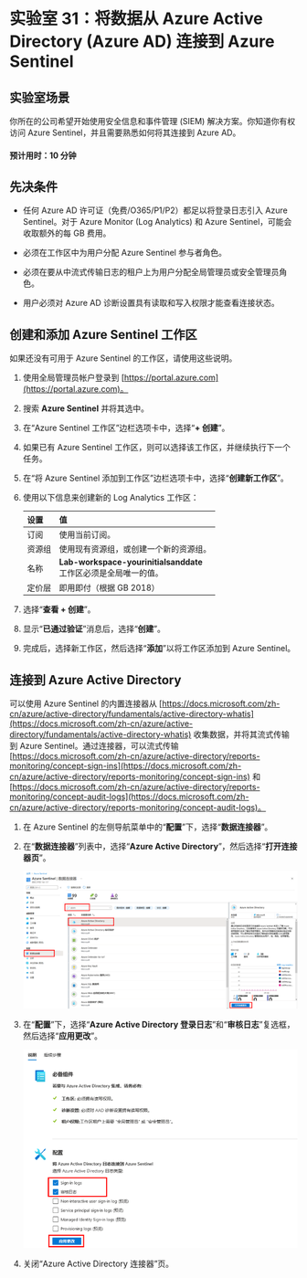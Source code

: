 ﻿---
lab:
    title: '31 - 将数据从 Azure Active Directory (Azure AD) 连接到 Azure Sentinel'
    learning path: '04'
    module: '模块 04 - 监视和维护 Azure Active Directory'
---

# 实验室 31：将数据从 Azure Active Directory (Azure AD) 连接到 Azure Sentinel

## 实验室场景

你所在的公司希望开始使用安全信息和事件管理 (SIEM) 解决方案。你知道你有权访问 Azure Sentinel，并且需要熟悉如何将其连接到 Azure AD。

#### 预计用时：10 分钟

## 先决条件

- 任何 Azure AD 许可证（免费/O365/P1/P2）都足以将登录日志引入 Azure Sentinel。对于 Azure Monitor (Log Analytics) 和 Azure Sentinel，可能会收取额外的每 GB 费用。

- 必须在工作区中为用户分配 Azure Sentinel 参与者角色。

- 必须在要从中流式传输日志的租户上为用户分配全局管理员或安全管理员角色。

- 用户必须对 Azure AD 诊断设置具有读取和写入权限才能查看连接状态。

## 创建和添加 Azure Sentinel 工作区

如果还没有可用于 Azure Sentinel 的工作区，请使用这些说明。

1. 使用全局管理员帐户登录到 [https://portal.azure.com](https://portal.azure.com)。

2. 搜索 **Azure Sentinel** 并将其选中。

3. 在“Azure Sentinel 工作区”边栏选项卡中，选择“**+ 创建**”。

4. 如果已有 Azure Sentinel 工作区，则可以选择该工作区，并继续执行下一个任务。

5. 在“将 Azure Sentinel 添加到工作区”边栏选项卡中，选择“**创建新工作区**”。

6. 使用以下信息来创建新的 Log Analytics 工作区：

    | 设置| 值|
    | :--- | :--- |
    | 订阅| 使用当前订阅。|
    | 资源组| 使用现有资源组，或创建一个新的资源组。|
    | 名称| **Lab-workspace-yourinitialsanddate**</br>工作区必须是全局唯一的值。|
    | 定价层| 即用即付（根据 GB 2018） |

7. 选择“**查看 + 创建**”。
8. 显示“**已通过验证**”消息后，选择“**创建**”。

9. 完成后，选择新工作区，然后选择“**添加**”以将工作区添加到 Azure Sentinel。

## 连接到 Azure Active Directory

可以使用 Azure Sentinel 的内置连接器从 [https://docs.microsoft.com/zh-cn/azure/active-directory/fundamentals/active-directory-whatis](https://docs.microsoft.com/zh-cn/azure/active-directory/fundamentals/active-directory-whatis) 收集数据，并将其流式传输到 Azure Sentinel。通过连接器，可以流式传输 [https://docs.microsoft.com/zh-cn/azure/active-directory/reports-monitoring/concept-sign-ins](https://docs.microsoft.com/zh-cn/azure/active-directory/reports-monitoring/concept-sign-ins) 和 [https://docs.microsoft.com/zh-cn/azure/active-directory/reports-monitoring/concept-audit-logs](https://docs.microsoft.com/zh-cn/azure/active-directory/reports-monitoring/concept-audit-logs)。

1. 在 Azure Sentinel 的左侧导航菜单中的“**配置**”下，选择“**数据连接器**”。

1. 在“**数据连接器**”列表中，选择“**Azure Active Directory**”，然后选择“**打开连接器页**”。

    ![屏幕图像显示“数据连接器”边栏选项卡并突出显示“Azure Active Directory 连接器”和“打开连接器页”](./media/lp4-mod4-sentinel-add-aad-connector.png)

1. 在“**配置**”下，选择“**Azure Active Directory 登录日志**”和“**审核日志**”复选框，然后选择“**应用更改**”。

    ![屏幕图像突出显示由 Azure Sentinel 选择收集的 Azure Active Directory 日志](./media/lp4-mod4-sentinel-config-aad-connector.png)

1. 关闭“Azure Active Directory 连接器”页。

